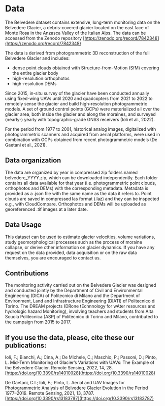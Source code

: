 # Data

The Belvedere dataset contains extensive, long-term monitoring data on the Belvedere Glacier, a debris-covered glacier located on the east face of Monte Rosa in the Anzasca Valley of the Italian Alps. The data can be accessed from the Zenodo repository [https://zenodo.org/record/7842348](https://zenodo.org/record/7842348)

The data is derived from photogrammetric 3D reconstruction of the full Belvedere Glacier and includes:

* dense point clouds obtained with Structure-from-Motion (SfM) covering the entire glacier body
* high-resolution orthophotos
* high-resolution DEMs

Since 2015, in-situ survey of the glacier have been conducted annually using fixed-wing UAVs until 2020 and quadcopters from 2021 to 2022 to remotely sense the glacier and build high-resolution photogrammetric models. A set of ground control points (GCPs) were materialized all over the glacier area, both inside the glacier and along the moraines, and surveyed (nearly-) yearly with topographic-grade GNSS receivers (Ioli et al., 2022).

For the period from 1977 to 2001, historical analog images, digitalized with photogrammetric scanners and acquired from aerial platforms, were used in combination with GCPs obtained from recent photogrammetric models (De Gaetani et al., 2021).

## Data organization

The data are organized by year in compressed zip folders named belvedere_YYYY.zip, which can be downloaded independently. Each folder contains all data available for that year (i.e. photogrammetric point clouds,  orthophotos and DEMs) with the corresponding metadata. Metadata is provided as a .json file with the same name as the data it refers to. Point clouds are saved in compressed las format (.laz) and they can be inspected e.g., with CloudCompare. Orthophotos and DEMs will be uploaded as georeferenced .tif images at a later date.

## Data Usage

This dataset can be used to estimate glacier velocities, volume variations, study geomorphological processes such as the process of moraine collapse, or derive other information on glacier dynamics. If you have any request on the data provided, data acquisition or on the raw data themselves, you are encouraged to contact us.

 
## Contributions

The monitoring activity carried out on the Belvedere Glacier was designed and conducted jointly by the Department of Civil and Environmental Engineering (DICA) of Politecnico di Milano and the Department of Environment, Land and Infrastructure Engineering (DIATI) of Politecnico di Torino. The DREAM projects (DRone tEchnnology for wAter resources and hydrologic hazard Monitoring), involving teachers and students from Alta Scuola Politecnica (ASP) of Politecnico di Torino and Milano, contributed to the campaign from 2015 to 2017.

## If you use the data, please, cite these our publications:

Ioli, F.; Bianchi, A.; Cina, A.; De Michele, C.; Maschio, P.; Passoni, D.; Pinto, L. Mid-Term Monitoring of Glacier’s Variations with UAVs: The Example of the Belvedere Glacier. Remote Sensing, 2022, 14, 28. [https://doi.org/10.3390/rs14010028](https://doi.org/10.3390/rs14010028)

De Gaetani, C.I.; Ioli, F.; Pinto, L. Aerial and UAV Images for Photogrammetric Analysis of Belvedere Glacier Evolution in the Period 1977–2019. Remote Sensing, 2021, 13, 3787. [https://doi.org/10.3390/rs13183787](https://doi.org/10.3390/rs13183787)
